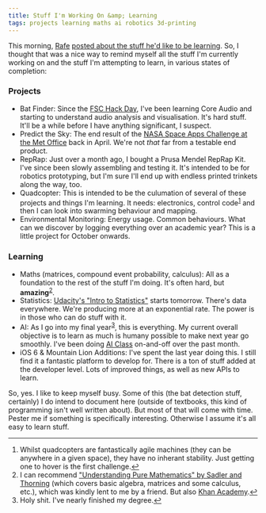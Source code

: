```yaml
---
title: Stuff I'm Working On &amp; Learning
tags: projects learning maths ai robotics 3d-printing
---
```


This morning, [Rafe](http://rc3.org/) [posted about the stuff he'd like to be learning](http://rc3.org/2012/06/23/stuff-i-needwant-to-spend-time-learning/). So, I thought that was a nice way to remind myself all the stuff I'm currently working on and the stuff I'm attempting to learn, in various states of completion:

### Projects

* Bat Finder: Since the [FSC Hack Day](http://nickcharlton.net/post/bats-hacks-and-fieldwork), I've been learning Core Audio and starting to understand audio analysis and visualisation. It's hard stuff. It'll be a while before I have anything significant, I suspect.
* Predict the Sky: The end result of the [NASA Space Apps Challenge at the Met Office](http://nickcharlton.net/post/nasa-space-apps-challenge-predict-the-sky) back in April. We're not *that* far from a testable end product.
* RepRap: Just over a month ago, I bought a Prusa Mendel RepRap Kit. I've since been slowly assembling and testing it. It's intended to be for robotics prototyping, but I'm sure I'll end up with endless printed trinkets along the way, too.
* Quadcopter: This is intended to be the culumation of several of these projects and things I'm learning. It needs: electronics, control code<sup><a href="#footnote_quad_1" id="identifier_quad_1" class="footnote-link">1</a></sup> and then I can look into swarming behaviour and mapping.
* Environmental Monitoring: Energy usage. Common behaviours. What can we discover by logging everything over an academic year? This is a little project for October onwards.

### Learning

* Maths (matrices, compound event probability, calculus): All as a foundation to the rest of the stuff I'm doing. It's often hard, but **amazing**<sup><a href="#footnote_maths_2" id="identifier_maths_2" class="footnote-link">2</a></sup>.
* Statistics: [Udacity's "Intro to Statistics"](http://www.udacity.com/overview/Course/st101/CourseRev/1) starts tomorrow. There's data everywhere. We're producing more at an exponential rate. The power is in those who can do stuff with it.
* AI: As I go into my final year<sup><a href="#footnote_degree_3" id="identifier_degree_3" class="footnote-link">3</a></sup>, this is everything. My current overall objective is to learn as much is humany possible to make next year go smoothly. I've been doing [AI Class](https://www.ai-class.com/) on-and-off over the past month.
* iOS 6 & Mountain Lion Additions: I've spent the last year doing this. I still find it a fantastic platform to develop for. There is a ton of stuff added at the developer level. Lots of improved things, as well as new APIs to learn.

So, yes. I like to keep myself busy. Some of this (the bat detection stuff, certainly) I do intend to document here (outside of textbooks, this kind of programming isn't well written about). But most of that will come with time. Pester me if something is specifically interesting. Otherwise I assume it's all easy to learn stuff.

---
<ol class="footnotes">
    <li id="footnote_quad_1">Whilst quadcopters are fantastically agile machines (they can be anywhere in a given space), they have no inherant stability. Just getting one to hover is the first challenge.<a href="#identifier_quad_1">↩</a></li>
    <li id="footnote_maths_2">I can recommend <a href="http://www.amazon.co.uk/gp/product/0199142432/ref=as_li_ss_tl?ie=UTF8&tag=nisbl-21&linkCode=as2&camp=1634&creative=19450&creativeASIN=0199142432">"Understanding Pure Mathematics" by Sadler and Thorning</a> (which covers basic algebra, matrices and some calculus, etc.), which was kindly lent to me by a friend. But also <a href="http://www.khanacademy.org/">Khan Academy</a>.<a href="#identifier_maths_2">↩</a></li>
    <li id="footnote_degree_3">Holy shit. I've nearly finished my degree.<a href="#identifier_degree_3">↩</a></li>
</ol>

